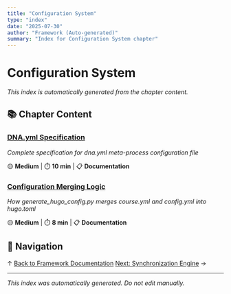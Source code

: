 ```yaml
---
title: "Configuration System"
type: "index"
date: "2025-07-30"
author: "Framework (Auto-generated)"
summary: "Index for Configuration System chapter"
---
```


# Configuration System

*This index is automatically generated from the chapter content.*

## 📚 Chapter Content

### [DNA.yml Specification](01_dna_yml_specification.md)
*Complete specification for dna.yml meta-process configuration file*

🟡 **Medium** | ⏱️ **10 min** | 📋 **Documentation**

### [Configuration Merging Logic](04_configuration_merging_logic.md)
*How generate_hugo_config.py merges course.yml and config.yml into hugo.toml*

🟡 **Medium** | ⏱️ **8 min** | 📋 **Documentation**

## 🧭 Navigation

↑ [Back to Framework Documentation](../00_master_index.md)
[Next: Synchronization Engine](../04_synchronization_engine/00_index.md) →

---

*This index was automatically generated. Do not edit manually.*